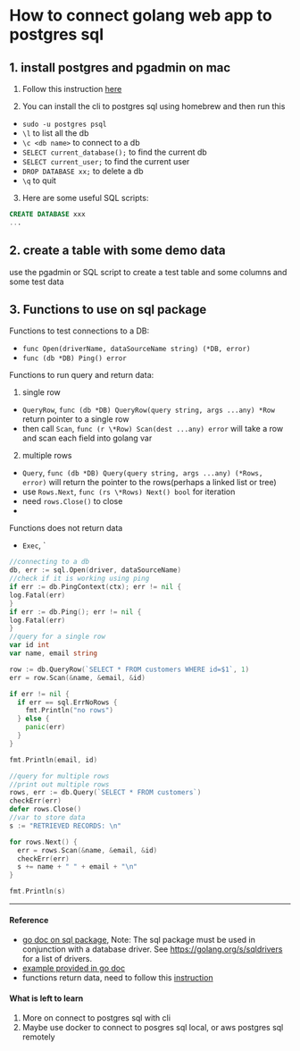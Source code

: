 # How to connect golang web app to postgres sql

## 1. install postgres and pgadmin on mac
1. Follow this instruction [here](https://www.enterprisedb.com/postgres-tutorials/installation-postgresql-mac-os)

2. You can install the cli to postgres sql using homebrew and then run this
- `sudo -u postgres psql`
- `\l` to list all the db
- `\c <db name>` to connect to a db
- `SELECT current_database();` to find the current db
- `SELECT current_user;` to find the current user
- `DROP DATABASE xx;` to delete a db
- `\q` to quit

3. Here are some useful SQL scripts:

```sql
CREATE DATABASE xxx
...
```

## 2. create a table with some demo data
use the pgadmin or SQL script to create a test table and some columns and some test data

## 3. Functions to use on sql package
Functions to test connections to a DB:
- `func Open(driverName, dataSourceName string) (*DB, error)`
- `func (db *DB) Ping() error`

Functions to run query and return data:
1. single row
- `QueryRow`, `func (db *DB) QueryRow(query string, args ...any) *Row` return pointer to a single row
- then call `Scan`, `func (r \*Row) Scan(dest ...any) error` will take a row and scan each field into golang var


2. multiple rows
- `Query`, `func (db *DB) Query(query string, args ...any) (*Rows, error)` will return the pointer to the rows(perhaps a linked list or tree)
- use `Rows.Next`, `func (rs \*Rows) Next() bool` for iteration
- need `rows.Close()` to close 
- 


Functions does not return data
- `Exec`, `

```go
//connecting to a db
db, err := sql.Open(driver, dataSourceName)
//check if it is working using ping
if err := db.PingContext(ctx); err != nil {
log.Fatal(err)
}
if err := db.Ping(); err != nil {
log.Fatal(err)
}
//query for a single row
var id int
var name, email string

row := db.QueryRow(`SELECT * FROM customers WHERE id=$1`, 1)
err = row.Scan(&name, &email, &id)

if err != nil {
  if err == sql.ErrNoRows {
    fmt.Println("no rows")
  } else {
    panic(err)
  }
}

fmt.Println(email, id)

//query for multiple rows
//print out multiple rows
rows, err := db.Query(`SELECT * FROM customers`)
checkErr(err)
defer rows.Close()
//var to store data
s := "RETRIEVED RECORDS: \n"

for rows.Next() {
  err = rows.Scan(&name, &email, &id)
  checkErr(err)
  s += name + " " + email + "\n"
}

fmt.Println(s)


```
---
#### Reference
- [go doc on sql package](https://pkg.go.dev/database/sql), Note: The sql package must be used in conjunction with a database driver. See https://golang.org/s/sqldrivers for a list of drivers.
- [example provided in go doc](https://github.com/golang/go/wiki/SQLInterface)
- functions return data, need to follow this [instruction](https://go.dev/doc/database/querying)

#### What is left to learn
1. More on connect to postgres sql with cli
2. Maybe use docker to connect to posgres sql local, or aws postgres sql remotely